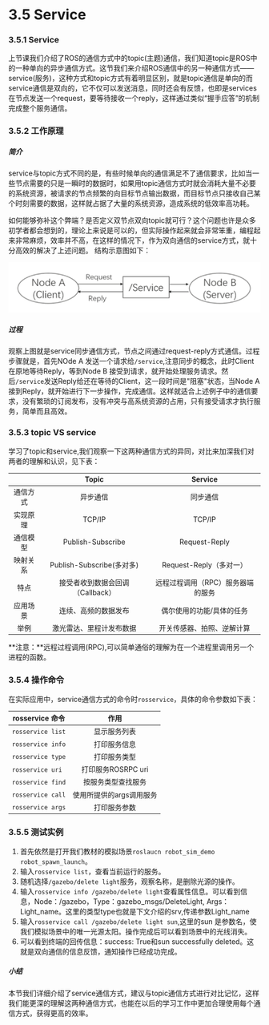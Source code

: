 # 3.5 Service 

### 3.5.1 Service
上节课我们介绍了ROS的通信方式中的topic(主题)通信，我们知道topic是ROS中的一种单向的异步通信方式。这节我们来介绍ROS通信中的另一种通信方式——service(服务)，这种方式和topic方式有着明显区别，就是topic通信是单向的而service通信是双向的，它不仅可以发送消息，同时还会有反馈，也即是services在节点发送一个request，要等待接收一个reply，这样通过类似“握手应答”的机制完成整个服务通信。
### 3.5.2 工作原理
##### 简介
service与topic方式不同的是，有些时候单向的通信满足不了通信要求，比如当一些节点需要的只是一瞬时的数据时，如果用topic通信方式时就会消耗大量不必要的系统资源，被请求的节点频繁的向目标节点输出数据，而目标节点只接收自己某个时刻需要的数据，这样就占据了大量的系统资源，造成系统的低效率高功耗。

如何能够弥补这个弊端？是否定义双节点双向topic就可行？这个问题也许是众多初学者都会想到的，理论上来说是可以的，但实际操作起来就会非常笨重，编程起来非常麻烦，效率并不高，在这样的情况下，作为双向通信的service方式，就十分高效的解决了上述问题。
结构示意图如下：

![](/pics/service_structure.png)

##### 过程
观察上图就是service同步通信方式，节点之间通过request-reply方式通信。过程步骤就是，首先NOde A 发送一个请求给`/service`,注意同步的概念，此时Client在原地等待Reply，等到Node B 接受到请求，就开始处理服务请求。然后`/service`发送Reply给还在等待的Client，这一段时间是"阻塞"状态，当Node A接到Reply，就开始进行下一步操作，完成通信。这样就适合上述例子中的通信要求，没有繁琐的订阅发布，没有冲突与高系统资源的占用，只有接受请求才执行服务，简单而且高效。

### 3.5.3 topic VS service
学习了topic和service,我们观察一下这两种通信方式的异同，对比来加深我们对两者的理解和认识，见下表：


|        | Topic | Service|
| :------: | :------:  |:------: |
| 通信方式  |  异步通信 |同步通信|
| 实现原理  |  TCP/IP  |TCP/IP| 
| 通信模型  |  Publish-Subscribe |Request-Reply   |
| 映射关系  |  Publish-Subscribe(多对多)|Request-Reply（多对一）|
|特点    |  接受者收到数据会回调（Callback）  |远程过程调用（RPC）服务器端的服务|
|应用场景   | 连续、高频的数据发布 |偶尔使用的功能/具体的任务|
|举例|激光雷达、里程计发布数据  |开关传感器、拍照、逆解计算|

**注意：**远程过程调用(RPC),可以简单通俗的理解为在一个进程里调用另一个进程的函数。


### 3.5.4 操作命令

在实际应用中，service通信方式的命令时`rosservice`，具体的命令参数如下表：


|    rosservice 命令    | 作用 |
| :------:   | :------:           |
| `rosservice list`  |   显示服务列表 |
| `rosservice info`   |  打印服务信息  |
| `rosservice type`   |  打印服务类型 |
| `rosservice uri `    |  打印服务ROSRPC uri|
| `rosservice find`     |  按服务类型查找服务  |
|`rosservice call`    |  使用所提供的args调用服务 |
|`rosservice args` |  打印服务参数  |

### 3.5.5 测试实例
1. 首先依然是打开我们教材的模拟场景`roslaucn robot_sim_demo robot_spawn_launch`。
2. 输入`rosservice list`，查看当前运行的服务。
3. 随机选择`/gazebo/delete light`服务，观察名称，是删除光源的操作。
4. 输入`rosservice info /gazebo/delete light`查看属性信息。可以看到信息，Node：/gazebo，Type：gazebo_msgs/DeleteLight, Args：Light_name。这里的类型type也就是下文介绍的srv,传递参数Light_name
5. 输入`rosservice call /gazebo/delete light sun`,这里的sun 是参数名，使我们模拟场景中的唯一光源太阳。操作完成后可以看到场景中的光线消失。
6. 可以看到终端的回传信息：success: True和sun successfully deleted。这就是双向通信的信息反馈，通知操作已经成功完成。
    
##### 小结
本节我们详细介绍了service通信方式，建议与topic通信方式进行对比记忆，这样我们能更深的理解这两种通信方式，也能在以后的学习工作中更加合理使用每个通信方式，获得更高的效率。


